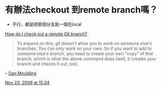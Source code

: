 # 有辦法checkout 到remote branch嗎？

- 不行，都是把那個分支創一個在local

[How do I check out a remote Git branch?](https://stackoverflow.com/questions/1783405/how-do-i-check-out-a-remote-git-branch)

> To expand on this: git doesn't allow you to work on someone else's branches. You can only work on your own. So if you want to add to someone else's branch, you need to create your own "copy" of that branch, which is what the above command does (well, it creates your branch and checks it out, too).
> 

– [Dan Moulding](https://stackoverflow.com/users/95706/dan-moulding)

[Nov 23, 2009 at 15:24](https://stackoverflow.com/questions/1783405/how-do-i-check-out-a-remote-git-branch#comment1670365_1783426)

